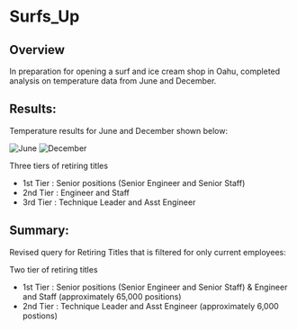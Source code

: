 # Surfs_Up

## Overview 

In preparation for opening a surf and ice cream shop in Oahu, completed analysis on temperature data from June and December. 

## Results: 

Temperature results for June and December shown below:

![June](https://user-images.githubusercontent.com/71353552/99923907-21c37780-2cf5-11eb-86d2-ac8645881a47.png)
![December](https://user-images.githubusercontent.com/71353552/99923909-24be6800-2cf5-11eb-844b-591ec056cc5a.png)




Three tiers of retiring titles
- 1st Tier : Senior positions (Senior Engineer and Senior Staff)
- 2nd Tier : Engineer and Staff
- 3rd Tier : Technique Leader and Asst Engineer



## Summary: 

Revised query for Retiring Titles that is filtered for only current employees:



Two tier of retiring titles
- 1st Tier : Senior positions (Senior Engineer and Senior Staff) & Engineer and Staff (approximately 65,000 positions)
- 2nd Tier : Technique Leader and Asst Engineer (approximately 6,000 postions)


